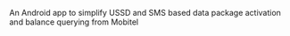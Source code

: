 An Android app to simplify USSD and SMS based data package activation and balance querying from Mobitel 
